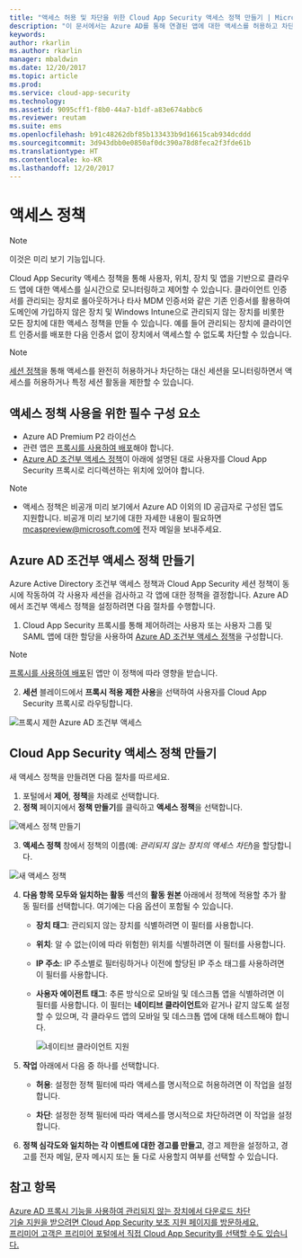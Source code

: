 ```yaml
---
title: "액세스 허용 및 차단을 위한 Cloud App Security 액세스 정책 만들기 | Microsoft Docs"
description: "이 문서에서는 Azure AD를 통해 연결된 앱에 대한 액세스를 허용하고 차단하도록 Cloud App Security 프록시 액세스 정책을 설정하는 절차를 설명합니다."
keywords: 
author: rkarlin
ms.author: rkarlin
manager: mbaldwin
ms.date: 12/20/2017
ms.topic: article
ms.prod: 
ms.service: cloud-app-security
ms.technology: 
ms.assetid: 9095cff1-f8b0-44a7-b1df-a83e674abbc6
ms.reviewer: reutam
ms.suite: ems
ms.openlocfilehash: b91c48262dbf85b133433b9d16615cab934dcddd
ms.sourcegitcommit: 3d943dbb0e0850af0dc390a78d8feca2f3fde61b
ms.translationtype: HT
ms.contentlocale: ko-KR
ms.lasthandoff: 12/20/2017
---
```

# <a name="access-policies"></a>액세스 정책 

> [!NOTE]
> 이것은 미리 보기 기능입니다.

Cloud App Security 액세스 정책을 통해 사용자, 위치, 장치 및 앱을 기반으로 클라우드 앱에 대한 액세스를 실시간으로 모니터링하고 제어할 수 있습니다. 클라이언트 인증서를 관리되는 장치로 롤아웃하거나 타사 MDM 인증서와 같은 기존 인증서를 활용하여 도메인에 가입하지 않은 장치 및 Windows Intune으로 관리되지 않는 장치를 비롯한 모든 장치에 대한 액세스 정책을 만들 수 있습니다. 예를 들어 관리되는 장치에 클라이언트 인증서를 배포한 다음 인증서 없이 장치에서 액세스할 수 없도록 차단할 수 있습니다. 

> [!NOTE]
> [세션 정책](session-policy-aad.md)을 통해 액세스를 완전히 허용하거나 차단하는 대신 세션을 모니터링하면서 액세스를 허용하거나 특정 세션 활동을 제한할 수 있습니다. 

## <a name="prerequisites-to-using-access-policies"></a>액세스 정책 사용을 위한 필수 구성 요소

- Azure AD Premium P2 라이선스
- 관련 앱은 [프록시를 사용하여 배포](proxy-deployment-aad.md)해야 합니다.
- [Azure AD 조건부 액세스 정책](https://docs.microsoft.com/azure/active-directory/active-directory-conditional-access-azure-portal)이 아래에 설명된 대로 사용자를 Cloud App Security 프록시로 리디렉션하는 위치에 있어야 합니다.

> [!NOTE]
> - 액세스 정책은 비공개 미리 보기에서 Azure AD 이외의 ID 공급자로 구성된 앱도 지원합니다. 비공개 미리 보기에 대한 자세한 내용이 필요하면 mcaspreview@microsoft.com에 전자 메일을 보내주세요.

## <a name="create-an-azure-ad-conditional-access-policy"></a>Azure AD 조건부 액세스 정책 만들기

Azure Active Directory 조건부 액세스 정책과 Cloud App Security 세션 정책이 동시에 작동하여 각 사용자 세션을 검사하고 각 앱에 대한 정책을 결정합니다. Azure AD에서 조건부 액세스 정책을 설정하려면 다음 절차를 수행합니다.

1. Cloud App Security 프록시를 통해 제어하려는 사용자 또는 사용자 그룹 및 SAML 앱에 대한 할당을 사용하여 [Azure AD 조건부 액세스 정책](https://docs.microsoft.com/azure/active-directory/active-directory-conditional-access-azure-portal)을 구성합니다. 

  > [!NOTE]
  > [프록시를 사용하여 배포](proxy-deployment-aad.md)된 앱만 이 정책에 따라 영향을 받습니다.

2. **세션** 블레이드에서 **프록시 적용 제한 사용**을 선택하여 사용자를 Cloud App Security 프록시로 라우팅합니다.

 ![프록시 제한 Azure AD 조건부 액세스](./media/proxy-deploy-restrictions-aad.png)

## <a name="create-a-cloud-app-security-access-policy"></a>Cloud App Security 액세스 정책 만들기 

새 액세스 정책을 만들려면 다음 절차를 따르세요.

1. 포털에서 **제어**, **정책**을 차례로 선택합니다.
2. **정책** 페이지에서 **정책 만들기**를 클릭하고 **액세스 정책**을 선택합니다.  

 ![액세스 정책 만들기](./media/access-policy-menu.png)

3. **액세스 정책** 창에서 정책의 이름(예: *관리되지 않는 장치의 액세스 차단*)을 할당합니다.

 ![새 액세스 정책](./media/access-policy-screen.png)

4. **다음 항목 모두와 일치하는 활동** 섹션의 **활동 원본** 아래에서 정책에 적용할 추가 활동 필터를 선택합니다. 여기에는 다음 옵션이 포함될 수 있습니다. 
     
   - **장치 태그**: 관리되지 않는 장치를 식별하려면 이 필터를 사용합니다.

   - **위치**: 알 수 없는(이에 따라 위험한) 위치를 식별하려면 이 필터를 사용합니다. 

   - **IP 주소**: IP 주소별로 필터링하거나 이전에 할당된 IP 주소 태그를 사용하려면 이 필터를 사용합니다. 

   - **사용자 에이전트 태그**: 추론 방식으로 모바일 및 데스크톱 앱을 식별하려면 이 필터를 사용합니다. 이 필터는 **네이티브 클라이언트**와 같거나 같지 않도록 설정할 수 있으며, 각 클라우드 앱의 모바일 및 데스크톱 앱에 대해 테스트해야 합니다.
  
       ![네이티브 클라이언트 지원](./media/user-agent-tag.png)

5. **작업** 아래에서 다음 중 하나를 선택합니다. 

    - **허용**: 설정한 정책 필터에 따라 액세스를 명시적으로 허용하려면 이 작업을 설정합니다.

    - **차단**: 설정한 정책 필터에 따라 액세스를 명시적으로 차단하려면 이 작업을 설정합니다. 

6. **정책 심각도와 일치하는 각 이벤트에 대한 경고를 만들고**, 경고 제한을 설정하고, 경고를 전자 메일, 문자 메시지 또는 둘 다로 사용할지 여부를 선택할 수 있습니다.




 
## <a name="see-also"></a>참고 항목  
[Azure AD 프록시 기능을 사용하여 관리되지 않는 장치에서 다운로드 차단](use-case-proxy-block-session-aad.md)   
[기술 지원을 받으려면 Cloud App Security 보조 지원 페이지를 방문하세요.](http://support.microsoft.com/oas/default.aspx?prid=16031)   
[프리미어 고객은 프리미어 포털에서 직접 Cloud App Security를 선택할 수도 있습니다.](https://premier.microsoft.com/)  
  
  